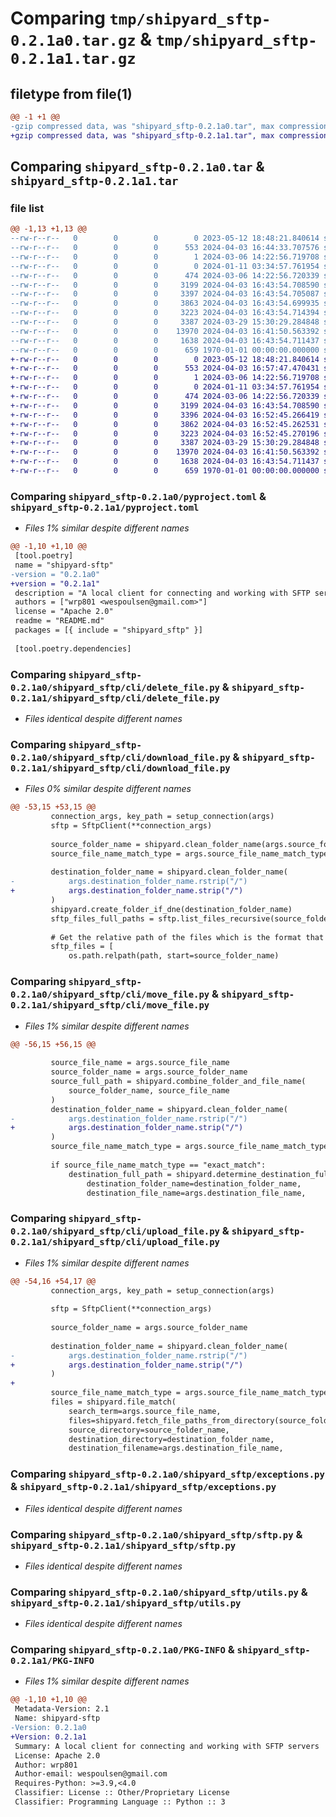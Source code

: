# Comparing `tmp/shipyard_sftp-0.2.1a0.tar.gz` & `tmp/shipyard_sftp-0.2.1a1.tar.gz`

## filetype from file(1)

```diff
@@ -1 +1 @@
-gzip compressed data, was "shipyard_sftp-0.2.1a0.tar", max compression
+gzip compressed data, was "shipyard_sftp-0.2.1a1.tar", max compression
```

## Comparing `shipyard_sftp-0.2.1a0.tar` & `shipyard_sftp-0.2.1a1.tar`

### file list

```diff
@@ -1,13 +1,13 @@
--rw-r--r--   0        0        0        0 2023-05-12 18:48:21.840614 shipyard_sftp-0.2.1a0/README.md
--rw-r--r--   0        0        0      553 2024-04-03 16:44:33.707576 shipyard_sftp-0.2.1a0/pyproject.toml
--rw-r--r--   0        0        0        1 2024-03-06 14:22:56.719708 shipyard_sftp-0.2.1a0/shipyard_sftp/__init__.py
--rw-r--r--   0        0        0        0 2024-01-11 03:34:57.761954 shipyard_sftp-0.2.1a0/shipyard_sftp/cli/__init__.py
--rw-r--r--   0        0        0      474 2024-03-06 14:22:56.720339 shipyard_sftp-0.2.1a0/shipyard_sftp/cli/authtest.py
--rw-r--r--   0        0        0     3199 2024-04-03 16:43:54.708590 shipyard_sftp-0.2.1a0/shipyard_sftp/cli/delete_file.py
--rw-r--r--   0        0        0     3397 2024-04-03 16:43:54.705087 shipyard_sftp-0.2.1a0/shipyard_sftp/cli/download_file.py
--rw-r--r--   0        0        0     3863 2024-04-03 16:43:54.699935 shipyard_sftp-0.2.1a0/shipyard_sftp/cli/move_file.py
--rw-r--r--   0        0        0     3223 2024-04-03 16:43:54.714394 shipyard_sftp-0.2.1a0/shipyard_sftp/cli/upload_file.py
--rw-r--r--   0        0        0     3387 2024-03-29 15:30:29.284848 shipyard_sftp-0.2.1a0/shipyard_sftp/exceptions.py
--rw-r--r--   0        0        0    13970 2024-04-03 16:41:50.563392 shipyard_sftp-0.2.1a0/shipyard_sftp/sftp.py
--rw-r--r--   0        0        0     1638 2024-04-03 16:43:54.711437 shipyard_sftp-0.2.1a0/shipyard_sftp/utils.py
--rw-r--r--   0        0        0      659 1970-01-01 00:00:00.000000 shipyard_sftp-0.2.1a0/PKG-INFO
+-rw-r--r--   0        0        0        0 2023-05-12 18:48:21.840614 shipyard_sftp-0.2.1a1/README.md
+-rw-r--r--   0        0        0      553 2024-04-03 16:57:47.470431 shipyard_sftp-0.2.1a1/pyproject.toml
+-rw-r--r--   0        0        0        1 2024-03-06 14:22:56.719708 shipyard_sftp-0.2.1a1/shipyard_sftp/__init__.py
+-rw-r--r--   0        0        0        0 2024-01-11 03:34:57.761954 shipyard_sftp-0.2.1a1/shipyard_sftp/cli/__init__.py
+-rw-r--r--   0        0        0      474 2024-03-06 14:22:56.720339 shipyard_sftp-0.2.1a1/shipyard_sftp/cli/authtest.py
+-rw-r--r--   0        0        0     3199 2024-04-03 16:43:54.708590 shipyard_sftp-0.2.1a1/shipyard_sftp/cli/delete_file.py
+-rw-r--r--   0        0        0     3396 2024-04-03 16:52:45.266419 shipyard_sftp-0.2.1a1/shipyard_sftp/cli/download_file.py
+-rw-r--r--   0        0        0     3862 2024-04-03 16:52:45.262531 shipyard_sftp-0.2.1a1/shipyard_sftp/cli/move_file.py
+-rw-r--r--   0        0        0     3223 2024-04-03 16:52:45.270196 shipyard_sftp-0.2.1a1/shipyard_sftp/cli/upload_file.py
+-rw-r--r--   0        0        0     3387 2024-03-29 15:30:29.284848 shipyard_sftp-0.2.1a1/shipyard_sftp/exceptions.py
+-rw-r--r--   0        0        0    13970 2024-04-03 16:41:50.563392 shipyard_sftp-0.2.1a1/shipyard_sftp/sftp.py
+-rw-r--r--   0        0        0     1638 2024-04-03 16:43:54.711437 shipyard_sftp-0.2.1a1/shipyard_sftp/utils.py
+-rw-r--r--   0        0        0      659 1970-01-01 00:00:00.000000 shipyard_sftp-0.2.1a1/PKG-INFO
```

### Comparing `shipyard_sftp-0.2.1a0/pyproject.toml` & `shipyard_sftp-0.2.1a1/pyproject.toml`

 * *Files 1% similar despite different names*

```diff
@@ -1,10 +1,10 @@
 [tool.poetry]
 name = "shipyard-sftp"
-version = "0.2.1a0"
+version = "0.2.1a1"
 description = "A local client for connecting and working with SFTP servers"
 authors = ["wrp801 <wespoulsen@gmail.com>"]
 license = "Apache 2.0"
 readme = "README.md"
 packages = [{ include = "shipyard_sftp" }]
 
 [tool.poetry.dependencies]
```

### Comparing `shipyard_sftp-0.2.1a0/shipyard_sftp/cli/delete_file.py` & `shipyard_sftp-0.2.1a1/shipyard_sftp/cli/delete_file.py`

 * *Files identical despite different names*

### Comparing `shipyard_sftp-0.2.1a0/shipyard_sftp/cli/download_file.py` & `shipyard_sftp-0.2.1a1/shipyard_sftp/cli/download_file.py`

 * *Files 0% similar despite different names*

```diff
@@ -53,15 +53,15 @@
         connection_args, key_path = setup_connection(args)
         sftp = SftpClient(**connection_args)
 
         source_folder_name = shipyard.clean_folder_name(args.source_folder_name)
         source_file_name_match_type = args.source_file_name_match_type or "exact_match"
 
         destination_folder_name = shipyard.clean_folder_name(
-            args.destination_folder_name.rstrip("/")
+            args.destination_folder_name.strip("/")
         )
         shipyard.create_folder_if_dne(destination_folder_name)
         sftp_files_full_paths = sftp.list_files_recursive(source_folder_name or ".")
 
         # Get the relative path of the files which is the format that shipyard.file_match expects
         sftp_files = [
             os.path.relpath(path, start=source_folder_name)
```

### Comparing `shipyard_sftp-0.2.1a0/shipyard_sftp/cli/move_file.py` & `shipyard_sftp-0.2.1a1/shipyard_sftp/cli/move_file.py`

 * *Files 1% similar despite different names*

```diff
@@ -56,15 +56,15 @@
 
         source_file_name = args.source_file_name
         source_folder_name = args.source_folder_name
         source_full_path = shipyard.combine_folder_and_file_name(
             source_folder_name, source_file_name
         )
         destination_folder_name = shipyard.clean_folder_name(
-            args.destination_folder_name.rstrip("/")
+            args.destination_folder_name.strip("/")
         )
         source_file_name_match_type = args.source_file_name_match_type or "exact_match"
 
         if source_file_name_match_type == "exact_match":
             destination_full_path = shipyard.determine_destination_full_path(
                 destination_folder_name=destination_folder_name,
                 destination_file_name=args.destination_file_name,
```

### Comparing `shipyard_sftp-0.2.1a0/shipyard_sftp/cli/upload_file.py` & `shipyard_sftp-0.2.1a1/shipyard_sftp/cli/upload_file.py`

 * *Files 1% similar despite different names*

```diff
@@ -54,16 +54,17 @@
         connection_args, key_path = setup_connection(args)
 
         sftp = SftpClient(**connection_args)
 
         source_folder_name = args.source_folder_name
 
         destination_folder_name = shipyard.clean_folder_name(
-            args.destination_folder_name.rstrip("/")
+            args.destination_folder_name.strip("/")
         )
+
         source_file_name_match_type = args.source_file_name_match_type or "exact_match"
         files = shipyard.file_match(
             search_term=args.source_file_name,
             files=shipyard.fetch_file_paths_from_directory(source_folder_name),
             source_directory=source_folder_name,
             destination_directory=destination_folder_name,
             destination_filename=args.destination_file_name,
```

### Comparing `shipyard_sftp-0.2.1a0/shipyard_sftp/exceptions.py` & `shipyard_sftp-0.2.1a1/shipyard_sftp/exceptions.py`

 * *Files identical despite different names*

### Comparing `shipyard_sftp-0.2.1a0/shipyard_sftp/sftp.py` & `shipyard_sftp-0.2.1a1/shipyard_sftp/sftp.py`

 * *Files identical despite different names*

### Comparing `shipyard_sftp-0.2.1a0/shipyard_sftp/utils.py` & `shipyard_sftp-0.2.1a1/shipyard_sftp/utils.py`

 * *Files identical despite different names*

### Comparing `shipyard_sftp-0.2.1a0/PKG-INFO` & `shipyard_sftp-0.2.1a1/PKG-INFO`

 * *Files 1% similar despite different names*

```diff
@@ -1,10 +1,10 @@
 Metadata-Version: 2.1
 Name: shipyard-sftp
-Version: 0.2.1a0
+Version: 0.2.1a1
 Summary: A local client for connecting and working with SFTP servers
 License: Apache 2.0
 Author: wrp801
 Author-email: wespoulsen@gmail.com
 Requires-Python: >=3.9,<4.0
 Classifier: License :: Other/Proprietary License
 Classifier: Programming Language :: Python :: 3
```

